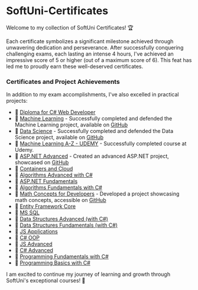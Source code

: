 # SoftUni-Certificates

Welcome to my collection of SoftUni Certificates! 🏆

Each certificate symbolizes a significant milestone achieved through unwavering dedication and perseverance. After successfully conquering challenging exams, each lasting an intense 4 hours, I've achieved an impressive score of 5 or higher (out of a maximum score of 6). This feat has led me to proudly earn these well-deserved certificates.

### Certificates and Project Achievements

In addition to my exam accomplishments, I've also excelled in practical projects:

- 📜 [Diploma for C# Web Developer](Diploma%20for%20C%23%20Web%20Developer.pdf)
- 📜 [Machine Learning](Machine%Learning%-%September%2023%-%Certificate.pdf) - Successfully completed and defended the Machine Learning project, available on [GitHub](https://github.com/baal98/Medical-Costs-Project)
- 📜 [Data Science](Data%20Science%20-%20June%202023%20-%20Certificate.pdf) - Successfully completed and defended the Data Science project, available on [GitHub](https://github.com/baal98/Image-Classification-with-CIFAR-10-and-Fashion-MNIST)
- 📜 [Machine Learning A-Z - UDEMY](Machine%20Learning%20A-Z%20-%20UDEMY.pdf) - Successfully completed course at Udemy.
- 📜 [ASP.NET Advanced](ASP.NET%20Advanced%20-%20June%202023%20-%20Certificate.pdf) - Created an advanced ASP.NET project, showcased on [GitHub](https://github.com/baal98/Car-Designer)
- 📜 [Containers and Cloud](Containers%20and%20Cloud%20-%20September%202023%20-%20Certificate.pdf)
- 📜 [Algorithms Advanced with C#](Algorithms%20Advanced%20with%20C%23%20-%20July%202023%20-%20Certificate.pdf)
- 📜 [ASP.NET Fundamentals](ASP.NET%20Fundamentals%20-%20May%202023%20-%20Certificate.pdf)
- 📜 [Algorithms Fundamentals with C#](Algorithms%20Fundamentals%20with%20C%23%20-%20May%202023%20-%20Certificate.pdf)
- 📜 [Math Concepts for Developers](Math%20Concepts%20for%20Developers%20-%20March%202023%20-%20Certificate.pdf) - Developed a project showcasing math concepts, accessible on [GitHub](https://github.com/baal98/Perlin-Noise--Mathematical-Exploration)
- 📜 [Entity Framework Core](Entity%20Framework%20Core%20-%20February%202023%20-%20Certificate.pdf)
- 📜 [MS SQL](MS%20SQL%20-%20January%202023%20-%20Certificate.pdf)
- 📜 [Data Structures Advanced (with C#)](Data%20Structures%20Advanced%20(with%20C%23)%20-%20December%202022%20-%20Certificate.pdf)
- 📜 [Data Structures Fundamentals (with C#)](Data%20Structures%20Fundamentals%20(with%20C%23)%20-%20November%202022%20-%20Certificate.pdf)
- 📜 [JS Applications](JS%20Applications%20-%20October%202022%20-%20Certificate.pdf)
- 📜 [C# OOP](C%23%20OOP%20-%20October%202022%20-%20Certificate.pdf)
- 📜 [JS Advanced](JS%20Advanced%20-%20September%202022%20-%20Certificate.pdf)
- 📜 [C# Advanced](C%23%20Advanced%20-%20September%202022%20-%20Certificate.pdf)
- 📜 [Programming Fundamentals with C#](Programming%20Fundamentals%20with%20C%23%20-%20January%202022%20-%20Certificate.pdf)
- 📜 [Programming Basics with C#](Programming%20Basics%20-%20October%202021%20-%20Certificate.pdf)

I am excited to continue my journey of learning and growth through SoftUni's exceptional courses! 🚀
